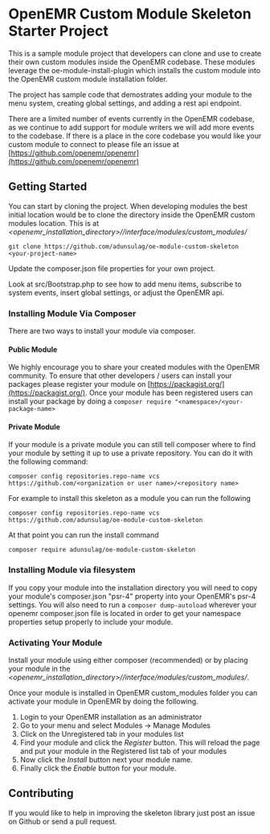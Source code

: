 # OpenEMR Custom Module Skeleton Starter Project
This is a sample module project that developers can clone and use to create their own custom modules inside 
the OpenEMR codebase.  These modules leverage the oe-module-install-plugin which installs the custom module
into the OpenEMR custom module installation folder.

The project has sample code that demostrates adding your module to the menu system, creating global settings,
and adding a rest api endpoint.

There are a limited number of events currently in the OpenEMR codebase, as we continue to add support for 
module writers we will add more events to the codebase.  If there is a place in the core codebase you would 
like your custom module to connect to please file an issue at [https://github.com/openemr/openemr](https://github.com/openemr/openemr)

## Getting Started
You can start by cloning the project.  When developing modules the best initial location would be to clone the directory
inside the OpenEMR custom modules location.  This is at *<openemr_installation_directory>//interface/modules/custom_modules/*
```git
git clone https://github.com/adunsulag/oe-module-custom-skeleton <your-project-name>
```

Update the composer.json file properties for your own project.

Look at src/Bootstrap.php to see how to add menu items, subscribe to system events, insert global settings, or adjust the OpenEMR api.


### Installing Module Via Composer
There are two ways to install your module via composer.  
#### Public Module
We highly encourage you to share your created modules with the OpenEMR community.  To ensure that other developers / users can install
your packages please register your module on [https://packagist.org/](https://packagist.org/).  Once your module has been registered
users can install your package by doing a `composer require "<namespace>/<your-package-name>`
#### Private Module
If your module is a private module you can still tell composer where to find your module by setting it up to use a private repository.
You can do it with the following command:
```
composer config repositories.repo-name vcs https://github.com/<organization or user name>/<repository name>
```
For example to install this skeleton as a module you can run the following
```
composer config repositories.repo-name vcs https://github.com/adunsulag/oe-module-custom-skeleton
```

At that point you can run the install command
```
composer require adunsulag/oe-module-custom-skeleton
```

### Installing Module via filesystem
If you copy your module into the installation directory you will need to copy your module's composer.json "psr-4" property into your OpenEMR's psr-4 settings.
You will also need to run a ```composer dump-autoload``` wherever your openemr composer.json file is located in order to get your namespace properties setup properly
to include your module.

### Activating Your Module
Install your module using either composer (recommended) or by placing your module in the *<openemr_installation_directory>//interface/modules/custom_modules/*.

Once your module is installed in OpenEMR custom_modules folder you can activate your module in OpenEMR by doing the following.

  1. Login to your OpenEMR installation as an administrator
  2. Go to your menu and select Modules -> Manage Modules
  3. Click on the Unregistered tab in your modules list
  4. Find your module and click the *Register* button.  This will reload the page and put your module in the Registered list tab of your modules
  5. Now click the *Install* button next your module name.
  6. Finally click the *Enable* button for your module.

## Contributing
If you would like to help in improving the skeleton library just post an issue on Github or send a pull request.